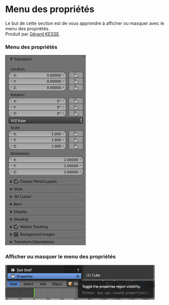 # Menu des propriétés

Le but de cette section est de vous apprendre à afficher ou masquer  avec le menu des propriétés.  
Produit par 
[Gérard KESSE](https://github.com/gkesse/ "https://github.com/gkesse").

### Menu des propriétés

![Image](https://raw.githubusercontent.com/gkesse/ReadyBlender/master/Notion/img/Menu_Propriete.png)

### Afficher ou masquer le menu des propriétés

![Image](https://raw.githubusercontent.com/gkesse/ReadyBlender/master/Notion/img/Menu_Propriete2.png)
